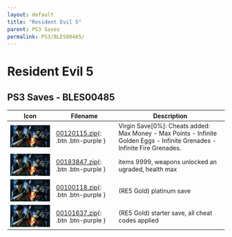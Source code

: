 ```yaml
---
layout: default
title: "Resident Evil 5"
parent: PS3 Saves
permalink: PS3/BLES00485/
---
```

# Resident Evil 5

## PS3 Saves - BLES00485

| Icon | Filename | Description |
|------|----------|-------------|
| ![Resident Evil 5](ICON0.PNG) | [00120115.zip](00120115.zip){: .btn .btn-purple } | Virgin Save[0%]: Cheats added: Max Money - Max Points - Infinite Golden Eggs - Infinite Grenades - Infinite Fire Grenades. |
| ![Resident Evil 5](ICON0.PNG) | [00183847.zip](00183847.zip){: .btn .btn-purple } | items 9999, weapons unlocked an ugraded, health max |
| ![Resident Evil 5](ICON0.PNG) | [00100118.zip](00100118.zip){: .btn .btn-purple } | (RE5 Gold) platinum save |
| ![Resident Evil 5](ICON0.PNG) | [00101637.zip](00101637.zip){: .btn .btn-purple } | (RE5 Gold) starter save, all cheat codes applied |

